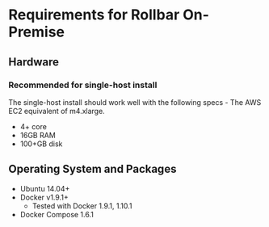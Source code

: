 # Requirements for Rollbar On-Premise

## Hardware

### Recommended for single-host install

The single-host install should work well with the following specs - The AWS EC2
equivalent of m4.xlarge.

- 4+ core
- 16GB RAM
- 100+GB disk

## Operating System and Packages

- Ubuntu 14.04+
- Docker v1.9.1+
  - Tested with Docker 1.9.1, 1.10.1
- Docker Compose 1.6.1
